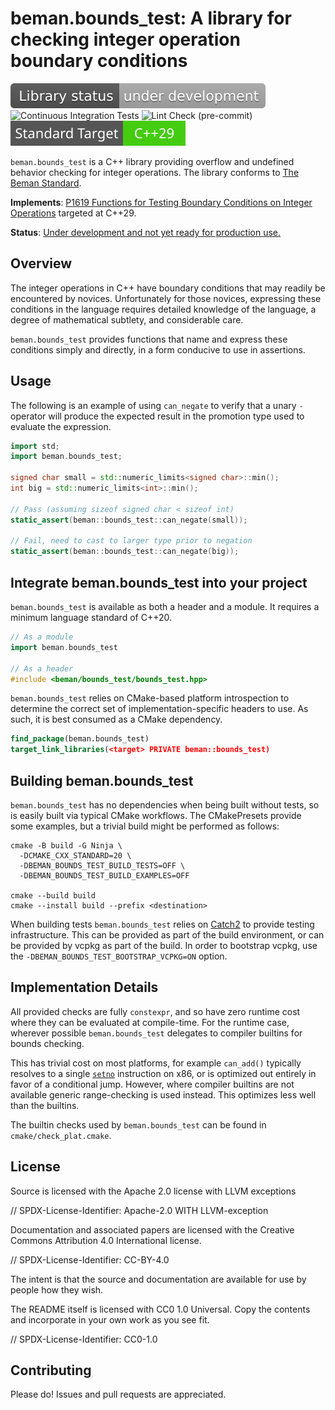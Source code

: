 # beman.bounds_test: A library for checking integer operation boundary conditions

<!--
SPDX-License-Identifier: Apache-2.0 WITH LLVM-exception
-->

<!-- markdownlint-disable-next-line line-length -->
![Library Status](https://raw.githubusercontent.com/bemanproject/beman/refs/heads/main/images/badges/beman_badge-beman_library_under_development.svg) ![Continuous Integration Tests](https://github.com/bemanproject/bounds_test/actions/workflows/ci_tests.yml/badge.svg) ![Lint Check (pre-commit)](https://github.com/bemanproject/bounds_test/actions/workflows/pre-commit.yml/badge.svg) ![Standard Target](https://github.com/bemanproject/beman/blob/main/images/badges/cpp29.svg)

`beman.bounds_test` is a C++ library providing overflow and undefined behavior
checking for integer operations. The library conforms to [The Beman Standard](https://github.com/bemanproject/beman/blob/main/docs/BEMAN_STANDARD.md).

**Implements**: [P1619 Functions for Testing Boundary Conditions on Integer Operations](https://wg21.link/P1619)
targeted at C++29.

**Status**: [Under development and not yet ready for production use.](https://github.com/bemanproject/beman/blob/main/docs/BEMAN_LIBRARY_MATURITY_MODEL.md#under-development-and-not-yet-ready-for-production-use)

## Overview

The integer operations in C++ have boundary conditions that may readily be
encountered by novices. Unfortunately for those novices, expressing these
conditions in the language requires detailed knowledge of the language, a degree
of mathematical subtlety, and considerable care.

`beman.bounds_test` provides functions that name and express these conditions
simply and directly, in a form conducive to use in assertions.

## Usage

The following is an example of using `can_negate` to verify that a unary `-`
operator will produce the expected result in the promotion type used to evaluate
the expression.

```cpp
import std;
import beman.bounds_test;

signed char small = std::numeric_limits<signed char>::min();
int big = std::numeric_limits<int>::min();

// Pass (assuming sizeof signed char < sizeof int)
static_assert(beman::bounds_test::can_negate(small));

// Fail, need to cast to larger type prior to negation
static_assert(beman::bounds_test::can_negate(big));
```

## Integrate beman.bounds_test into your project

`beman.bounds_test` is available as both a header and a module. It requires
a minimum language standard of C++20.

```cpp
// As a module
import beman.bounds_test

// As a header
#include <beman/bounds_test/bounds_test.hpp>
```

`beman.bounds_test` relies on CMake-based platform introspection to determine
the correct set of implementation-specific headers to use. As such, it is best
consumed as a CMake dependency.

```cmake
find_package(beman.bounds_test)
target_link_libraries(<target> PRIVATE beman::bounds_test)
```

## Building beman.bounds_test

`beman.bounds_test` has no dependencies when being built without tests, so is
easily built via typical CMake workflows. The CMakePresets provide some
examples, but a trivial build might be performed as follows:

```plaintext
cmake -B build -G Ninja \
  -DCMAKE_CXX_STANDARD=20 \
  -DBEMAN_BOUNDS_TEST_BUILD_TESTS=OFF \
  -DBEMAN_BOUNDS_TEST_BUILD_EXAMPLES=OFF

cmake --build build
cmake --install build --prefix <destination>
```

When building tests `beman.bounds_test` relies on [Catch2](https://github.com/catchorg/Catch2)
to provide testing infrastructure. This can be provided as part of the build
environment, or can be provided by vcpkg as part of the build. In order to
bootstrap vcpkg, use the `-DBEMAN_BOUNDS_TEST_BOOTSTRAP_VCPKG=ON` option.

## Implementation Details

All provided checks are fully `constexpr`, and so have zero runtime cost where
they can be evaluated at compile-time. For the runtime case, wherever possible
`beman.bounds_test` delegates to compiler builtins for bounds checking.

This has trivial cost on most platforms, for example `can_add()` typically
resolves to a single [`setno`](https://www.felixcloutier.com/x86/setcc)
instruction on x86, or is optimized out entirely in favor of a conditional jump.
However, where compiler builtins are not available generic range-checking is
used instead. This optimizes less well than the builtins.

The builtin checks used by `beman.bounds_test` can be found in
`cmake/check_plat.cmake`.

## License

Source is licensed with the Apache 2.0 license with LLVM exceptions

// SPDX-License-Identifier: Apache-2.0 WITH LLVM-exception

Documentation and associated papers are licensed with the Creative Commons
Attribution 4.0 International license.

// SPDX-License-Identifier: CC-BY-4.0

The intent is that the source and documentation are available for use by people
how they wish.

The README itself is licensed with CC0 1.0 Universal. Copy the contents and
incorporate in your own work as you see fit.

// SPDX-License-Identifier: CC0-1.0

## Contributing

Please do! Issues and pull requests are appreciated.
